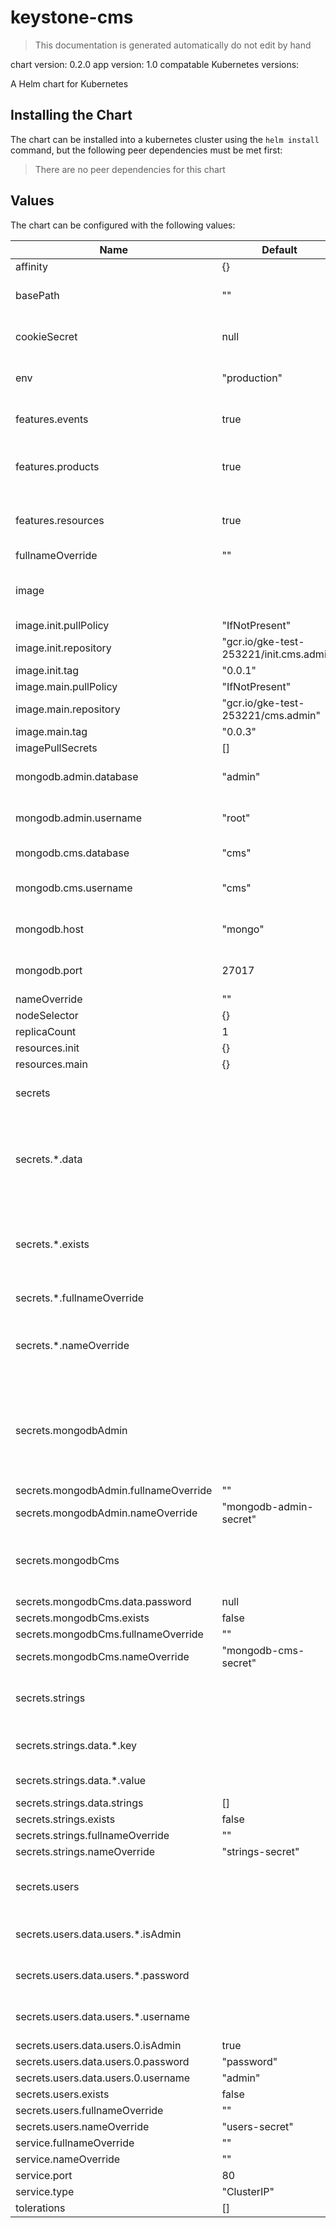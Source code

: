 # keystone-cms

> This documentation is generated automatically do not edit by hand

chart version: 0.2.0
app version: 1.0
compatable Kubernetes versions: 

A Helm chart for Kubernetes

## Installing the Chart

The chart can be installed into a kubernetes cluster using the `helm install` command,
but the following peer dependencies must be met first:

  > There are no peer dependencies for this chart

## Values

The chart can be configured with the following values:

| Name | Default | Description |
| - | - | - |
| affinity | {} | |
| basePath | "" | BASE_PATH environment variable |
| cookieSecret | null | COOKIE_SECRET environment variable |
| env | "production" | NODE_ENV environment variable |
| features.events | true | whether events are enabled in the CMS  |
| features.products | true | whether products are enabled in the CMS |
| features.resources | true | whether resources are enabled in the CMS |
| fullnameOverride | "" | |
| image | | configure the images used within the deployment |
| image.init.pullPolicy | "IfNotPresent" | |
| image.init.repository | "gcr.io/gke-test-253221/init.cms.admin" | |
| image.init.tag | "0.0.1" | |
| image.main.pullPolicy | "IfNotPresent" | |
| image.main.repository | "gcr.io/gke-test-253221/cms.admin" | |
| image.main.tag | "0.0.3" | |
| imagePullSecrets | [] | |
| mongodb.admin.database | "admin" | database for the admin user to use |
| mongodb.admin.username | "root" | username for the admin database user |
| mongodb.cms.database | "cms" | database for the CMS user to use |
| mongodb.cms.username | "cms" | username for the CMS database user |
| mongodb.host | "mongo" | hostname for mongodb instance |
| mongodb.port | 27017 | port for mongodb instance |
| nameOverride | "" | |
| nodeSelector | {} | |
| replicaCount | 1 | |
| resources.init | {} | |
| resources.main | {} | |
| secrets | | kubernetes secrets to create or use |
| secrets.*.data | | yaml data to be  stored in the created secret (when exists: false used to cause secret to be created) |
| secrets.*.exists | | whether the secret already exists or does it need to be created by this chart |
| secrets.*.fullnameOverride | | the name of the secret |
| secrets.*.nameOverride | | the name of the secret if no fullnameOverride exists (appended to release name) |
| secrets.mongodbAdmin | | password used to create the CMS database and user if they do not exist (this secret cannot be created with exists: false) |
| secrets.mongodbAdmin.fullnameOverride | "" | |
| secrets.mongodbAdmin.nameOverride | "mongodb-admin-secret" | |
| secrets.mongodbCms | | password for mongodb to access the database as the cms |
| secrets.mongodbCms.data.password | null | |
| secrets.mongodbCms.exists | false | |
| secrets.mongodbCms.fullnameOverride | "" | |
| secrets.mongodbCms.nameOverride | "mongodb-cms-secret" | |
| secrets.strings | | kubernetes secret to store default string resources |
| secrets.strings.data.*.key | | key/id of the resource the resource |
| secrets.strings.data.*.value | | string value for the resource |
| secrets.strings.data.strings | [] | |
| secrets.strings.exists | false | |
| secrets.strings.fullnameOverride | "" | |
| secrets.strings.nameOverride | "strings-secret" | |
| secrets.users | | kubernetes secret used to store default users |
| secrets.users.data.users.*.isAdmin | | whether or not the user is an administrator |
| secrets.users.data.users.*.password | | password to log into the CMS with |
| secrets.users.data.users.*.username | | username to log into the CMS with |
| secrets.users.data.users.0.isAdmin | true | |
| secrets.users.data.users.0.password | "password" | |
| secrets.users.data.users.0.username | "admin" | |
| secrets.users.exists | false | |
| secrets.users.fullnameOverride | "" | |
| secrets.users.nameOverride | "users-secret" | |
| service.fullnameOverride | "" | |
| service.nameOverride | "" | |
| service.port | 80 | |
| service.type | "ClusterIP" | |
| tolerations | [] | |
